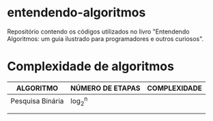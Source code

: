 # entendendo-algoritmos
Repositório contendo os códigos utilizados no livro "Entendendo Algoritmos: um guia ilustrado para programadores e outros curiosos".

# Complexidade de algoritmos

|ALGORITMO       |NÚMERO DE ETAPAS               |COMPLEXIDADE                 |
|----------------|-------------------------------|-----------------------------|
|Pesquisa Binária|log<sub>2</sub><sup>n</sup>    |                             |
|                |                               |                             |
|                |                               |                             |

